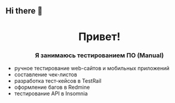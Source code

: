 ## Hi there 👋

<!--
Here are some ideas to get you started:

- 🔭 I’m currently working on ...
- 🌱 I’m currently learning ...
- 👯 I’m looking to collaborate on ...
- 🤔 I’m looking for help with ...
- 💬 Ask me about ...
- 📫 How to reach me: ...
- 😄 Pronouns: ...
- ⚡ Fun fact: ...
-->

<div id="header" align="center">
  <h1>Привет!</h1>
  <h3>Я занимаюсь тестированием ПО (Manual)</h3>
</div>

<ul>
  <li>ручное тестирование web-сайтов и мобильных приложений</li>
	<li>составление чек-листов</li>
	<li>разработка тест-кейсов в TestRail</li>
	<li>оформление багов в Redmine</li>
	<li>тестирование API в Insomnia</li>
</ul>

